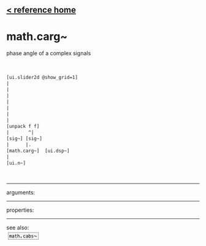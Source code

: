 [< reference home](ceammc_lib.html)
---

# math.carg~


phase angle of a complex signals

```


[ui.slider2d @show_grid=1]
|
|
|
|
|
|
|
[unpack f f]
|       ^|
[sig~] [sig~]
|      |.
[math.carg~]  [ui.dsp~]
|
[ui.n~]

            
```

---
arguments:


---
properties:


---
see also:<br>
[![math.cabs~](img/object_math.cabs~.png)](math.cabs~.html)
